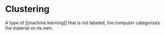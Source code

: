 # Clustering
A type of [[machine learning]] that is not labeled, the computer categorizes the material on its own.